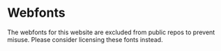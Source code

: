 # Webfonts

The webfonts for this website are excluded from public repos to prevent misuse. Please consider licensing these fonts instead.